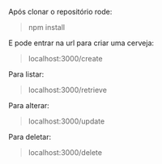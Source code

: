 Após clonar o repositório rode:

> npm install

E pode entrar na url para criar uma cerveja:

> localhost:3000/create

Para listar:

> localhost:3000/retrieve

Para alterar:

> localhost:3000/update

Para deletar:

> localhost:3000/delete